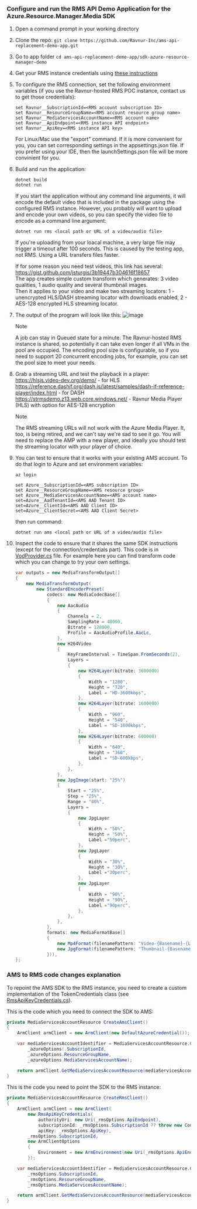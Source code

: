 ### Configure and run the RMS API Demo Application for the Azure.Resource.Manager.Media SDK

1. Open a command prompt in your working directory
2. Clone the repo: ```git clone https://github.com/Ravnur-Inc/ams-api-replacement-demo-app.git```
3. Go to app folder ```cd ams-api-replacement-demo-app/sdk-azure-resource-manager-demo```
4. Get your RMS instance credentials using [these instructions](../docs/how-to-get-credentials.md)
5. To configure the RMS connection, set the following environment variables (if you use the Ravnur-hosted RMS POC instance, contact us to get those credentials):

    ```console
    set Ravnur__SubscriptionId=<RMS account subscription ID>
    set Ravnur__ResourceGroupName=<RMS account resource group name>
    set Ravnur__MediaServicesAccountName=<RMS account name>
    set Ravnur__ApiEndpoint=<RMS instance API endpoint>
    set Ravnur__ApiKey=<RMS instance API key>
    ```

    For Linux/Mac use the "export" command. If it is more convenient for you, you can set corresponding settings in the appsettings.json file. If you prefer using your IDE, then the launchSettings.json file will be more convinient for you.
6. Build and run the application:

    ```console
    dotnet build
    dotnet run
    ```

    If you start the application without any command line arguments, it will encode the default video that is included in the package using the configured RMS instance. However, you probably will want to upload and encode your own videos, so you can specify the video file to encode as a command line argument:

    ```console
    dotnet run rms <local path or URL of a video/audio file>
    ```
    If you're uploading from your loacal machine, a very large file may trigger a timeout after 100 seconds. This is caused by the testing app, not RMS. Using a URL transfers files faster.

    If for some reason you need test videos, this link has several: https://gist.github.com/jsturgis/3b19447b304616f18657<br>
    The app creates simple custom transform which generates: 3 video qualities, 1 audio quality and several thumbnail images.<br>
    Then it applies to your video and make two streaming locators: 1 - unencrypted HLS/DASH streaming locator with downloads enabled, 2 - AES-128 encrypted HLS streaming locator.

7. The output of the program will look like this:
    ![image](../docs/img/demo-app-console-screentshot.png)
    > [!NOTE]
    > A job can stay in Queued state for a minute. The Ravnur-hosted RMS instance is shared, so potentially it can take even longer if all VMs in the pool are occupied. The encoding pool size is configurable, so if you need to support 20 concurrent encoding jobs, for example, you can set the pool size to meet your needs.
8. Grab a streaming URL and test the playback in a player:
    https://hlsjs.video-dev.org/demo/ - for HLS
    https://reference.dashif.org/dash.js/latest/samples/dash-if-reference-player/index.html - for DASH<br>
    https://strmsdemo.z13.web.core.windows.net/ - Ravnur Media Player (HLS) with option for AES-128 encryption

    > [!NOTE]
    > The RMS streaming URLs will not work with the Azure Media Player. It, too, is being retired, and we can't say we're sad to see it go. You will need to replace the AMP with a new player, and ideally you should test the streaming locator with your player of choice.<br>
9. You can test to ensure that it works with your existing AMS account. To do that login to Azure and set environment variables:

    ```console
    az login

    set Azure__SubscriptionId=<AMS subscription ID>
    set Azure__ResourceGroupName=<AMS resource group>
    set Azure__MediaServicesAccountName=<AMS account name>
    set=Azure__AadTenantId=<AMS AAD Tenant ID>
    set=Azure__ClientId=<AMS AAD Client ID>
    set=Azure__ClientSecret=<AMS AAD Client Secret>
    ```

    then run command:

    ```console
    dotnet run ams <local path or URL of a video/audio file>
    ```

10. Inspect the code to ensure that it shares the same SDK instructions (except for the connection/credentials part). This code is in [VodProvider.cs](VodProvider.cs) file. For example here you can find transform code which you can change to try your own settings.

    ```csharp
    var outputs = new MediaTransformOutput[]
    {
        new MediaTransformOutput(
            new StandardEncoderPreset(
                codecs: new MediaCodecBase[]
                {
                    new AacAudio
                    {
                        Channels = 2,
                        SamplingRate = 48000,
                        Bitrate = 128000,
                        Profile = AacAudioProfile.AacLc,
                    },
                    new H264Video
                    {
                        KeyFrameInterval = TimeSpan.FromSeconds(2),
                        Layers =
                        {
                            new H264Layer(bitrate: 3600000)
                            {
                                Width = "1280",
                                Height = "720",
                                Label = "HD-3600kbps",
                            },
                            new H264Layer(bitrate: 1600000)
                            {
                                Width = "960",
                                Height = "540",
                                Label = "SD-1600kbps",
                            },
                            new H264Layer(bitrate: 600000)
                            {
                                Width = "640",
                                Height = "360",
                                Label = "SD-600kbps",
                            },
                        },
                    },
                    new JpgImage(start: "25%")
                    {
                        Start = "25%",
                        Step = "25%",
                        Range = "80%",
                        Layers =
                        {
                            new JpgLayer
                            {
                                Width = "50%",
                                Height = "50%",
                                Label ="50perc",
                            },
                            new JpgLayer
                            {
                                Width = "30%",
                                Height = "30%",
                                Label ="30perc",
                            },
                            new JpgLayer
                            {
                                Width = "90%",
                                Height = "90%",
                                Label ="90perc",
                            },
                        },
                    },
                },
                formats: new MediaFormatBase[]
                {
                    new Mp4Format(filenamePattern: "Video-{Basename}-{Label}-{Bitrate}{Extension}"),
                    new JpgFormat(filenamePattern: "Thumbnail-{Basename}-{Label}-{Index}{Extension}"),
                })),
    };
    ```

### AMS to RMS code changes explanation

To repoint the AMS SDK to the RMS instance, you need to create a custom implementation of the TokenCredentials class (see [RmsApiKeyCredentials.cs](RmsApiKeyTokenCredentials.cs)).

This is the code which you need to connect the SDK to AMS:

```csharp
private MediaServicesAccountResource CreateAmsClient()
{
    ArmClient armClient = new ArmClient(new DefaultAzureCredential());

    var mediaServicesAccountIdentifier = MediaServicesAccountResource.CreateResourceIdentifier(
        _azureOptions!.SubscriptionId,
        _azureOptions.ResourceGroupName,
        _azureOptions.MediaServicesAccountName);

    return armClient.GetMediaServicesAccountResource(mediaServicesAccountIdentifier);
}
```

This is the code you need to point the SDK to the RMS instance:

```csharp
private MediaServicesAccountResource CreateRmsClient()
{
    ArmClient armClient = new ArmClient(
        new RmsApiKeyCredentials(
            authorityUri: new Uri(_rmsOptions.ApiEndpoint),
            subscriptionId: _rmsOptions.SubscriptionId ?? throw new ConfigurationErrorsException("Rms SubscriptionId is missing"),
            apiKey: _rmsOptions.ApiKey),
        _rmsOptions.SubscriptionId,
        new ArmClientOptions
        {
            Environment = new ArmEnvironment(new Uri(_rmsOptions.ApiEndpoint), "test"),
        });

    var mediaServicesAccountIdentifier = MediaServicesAccountResource.CreateResourceIdentifier(
        _rmsOptions.SubscriptionId,
        _rmsOptions.ResourceGroupName,
        _rmsOptions.MediaServicesAccountName);

    return armClient.GetMediaServicesAccountResource(mediaServicesAccountIdentifier);
}
```
